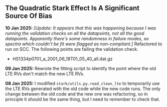 ## The Quadratic Stark Effect Is A Significant Source Of Bias

**10 Jan 2025:** *[Update: It appears that this was happening because I was running the validation checks on all the datapoints, not all the good datapoints. Apparently there's some randomness in failure modes, so spectra which couldn't be fit were flagged as non-compliant.]* Refactored to run on SCC. The following points are failing the validation check.

* HS1334p0701_a_2001_06_18T01_05_40_all.dat.gz

**09 Jan 2025:** Rewrote the fitting script to identify the point where the old LTE RVs don't match the new LTE RVs.

**08 Jan 2025:** I modified `stark/utils.py.read_clean_lte` to temporarily use the LTE RVs generated with the old code while the new code runs. The only change between the old code and the new one was refactoring, so in principle it should be the same thing, but I need to remember to check that.
